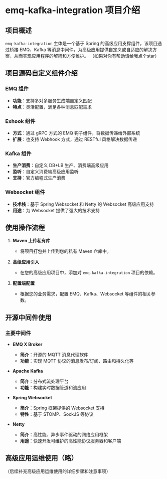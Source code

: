 # emq-kafka-integration 项目介绍

## 项目概述

`emq-kafka-integration` 主体是一个基于 Spring 的高级应用支撑组件，该项目通过桥接 EMQ、Kafka 等消息中间件，为高级应用提供自定义或自适应的解决方案，从而实现应用程序的解耦和方便维护。
（如果对你有帮助请给我点个star）
## 项目源码自定义组件介绍

### EMQ 组件

- **功能**：支持多对多服务生成端自定义匹配
- **特点**：灵活配置，满足各种消息匹配需求

### Exhook 组件

- **方式**：通过 gRPC 方式的 EMQ 钩子组件，将数据传递给外部系统
- **扩展**：也支持 Webhook 方式，通过 RESTful 风格解决数据传递

### Kafka 组件

- **生产消费**：自定义 DB+LB 生产、消费端高级应用
- **监听**：自定义消费端高级应用监听
- **支持**：官方编程式生产消费

### Websocket 组件

- **技术栈**：基于 Spring Websocket 和 Netty 的 Websocket 高级应用支持
- **用途**：为 Websocket 提供了强大的技术支持

## 使用操作流程

1. **Maven 上传私有库**
   - 将项目打包并上传到您的私有 Maven 仓库中。

2. **高级应用引入**
   - 在您的高级应用项目中，添加对 `emq-kafka-integration` 项目的依赖。

3. **配置端配置**
   - 根据您的业务需求，配置 EMQ、Kafka、Websocket 等组件的相关参数。

## 开源中间件使用

### 主要中间件

- **EMQ X Broker**
  - **简介**：开源的 MQTT 消息代理软件
  - **功能**：实现 MQTT 协议的消息发布/订阅、路由和持久化等

- **Apache Kafka**
  - **简介**：分布式流处理平台
  - **功能**：构建实时数据管道和流应用

- **Spring Websocket**
  - **简介**：Spring 框架提供的 Websocket 支持
  - **特性**：基于 STOMP、SockJS 等协议

- **Netty**
  - **简介**：高性能、异步事件驱动的网络应用框架
  - **用途**：快速开发可维护的高性能协议服务器和客户端

## 高级应用运维使用（略）

（后续补充高级应用运维使用的详细步骤和注意事项）
